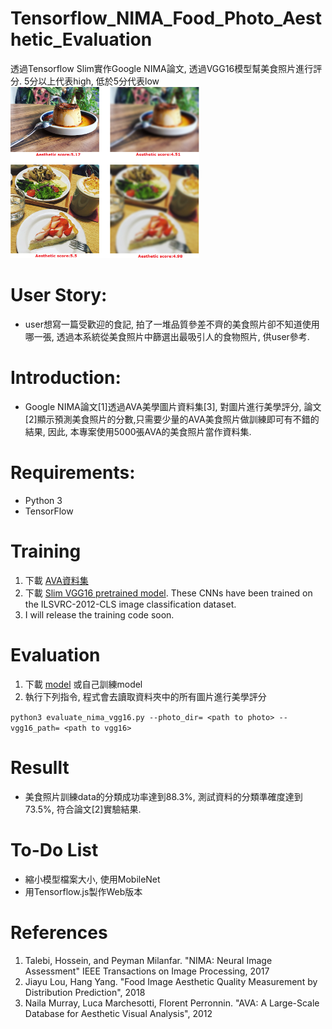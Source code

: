 # Tensorflow_NIMA_Food_Photo_Aesthetic_Evaluation
透過Tensorflow Slim實作Google NIMA論文,  透過VGG16模型幫美食照片進行評分.
5分以上代表high, 低於5分代表low</br>
<img src="https://github.com/masterTW/Tensorflow_NIMA_Food_Photo_Aesthetic_Evaluation/blob/master/photo1.png?raw=true" height=60% width=60%>
# User Story:
  - user想寫一篇受歡迎的食記, 拍了一堆品質參差不齊的美食照片卻不知道使用哪一張, 透過本系統從美食照片中篩選出最吸引人的食物照片, 供user參考.

# Introduction:
- Google NIMA論文[1]透過AVA美學圖片資料集[3], 對圖片進行美學評分, 論文[2]顯示預測美食照片的分數,只需要少量的AVA美食照片做訓練即可有不錯的結果, 因此, 本專案使用5000張AVA的美食照片當作資料集.
# Requirements:
  - Python 3
  - TensorFlow

# Training
1. 下載 [AVA資料集](https://github.com/mtobeiyf/ava_downloader)
2. 下載 [Slim VGG16 pretrained model](https://github.com/tensorflow/models/tree/master/research/slim). These CNNs have been trained on the ILSVRC-2012-CLS image classification dataset.
3. I will release the training code soon.
# Evaluation
1. 下載 [model](https://drive.google.com/file/d/16eK7ByJi1zV68v7OS6LKshDlll-AeSpj/view?usp=sharing) 或自己訓練model
2. 執行下列指令, 程式會去讀取資料夾中的所有圖片進行美學評分<br />

```python3 evaluate_nima_vgg16.py --photo_dir= <path to photo> --vgg16_path= <path to vgg16>```

# Resullt
  - 美食照片訓練data的分類成功率達到88.3%, 測試資料的分類準確度達到73.5%, 符合論文[2]實驗結果.
# To-Do List
  - 縮小模型檔案大小, 使用MobileNet
  - 用Tensorflow.js製作Web版本
# References
 1.   Talebi, Hossein, and Peyman Milanfar. "NIMA: Neural Image Assessment" IEEE Transactions on Image Processing, 2017
 2.   Jiayu Lou, Hang Yang. "Food Image Aesthetic Quality Measurement by Distribution Prediction", 2018
 3.   Naila Murray, Luca Marchesotti, Florent Perronnin. "AVA: A Large-Scale Database for Aesthetic Visual Analysis", 2012
